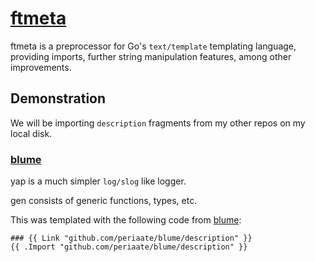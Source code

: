 # [ftmeta](https://github.com/periaate/ftmeta)
ftmeta is a preprocessor for Go's `text/template` templating language, providing imports, further string manipulation features, among other improvements.

## Demonstration
We will be importing `description` fragments from my other repos on my local disk.

### [blume](https://github.com/periaate/blume)
 yap is a much simpler `log/slog` like logger.
 gen consists of generic functions, types, etc. 

This was templated with the following code from [blume](https://github.com/periaate/blume):
```
### {{ Link "github.com/periaate/blume/description" }}
{{ .Import "github.com/periaate/blume/description" }}
```